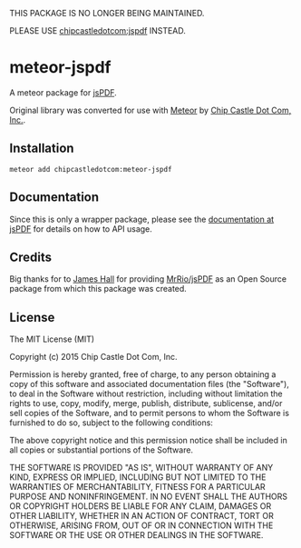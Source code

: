 THIS PACKAGE IS NO LONGER BEING MAINTAINED.

PLEASE USE
[chipcastledotcom:jspdf](https://atmospherejs.com/chipcastledotcom/jspdf)
INSTEAD.

# meteor-jspdf

A meteor package for [jsPDF](http://jspdf.com).

Original library was converted for use with [Meteor](http://meteor.com) by [Chip Castle Dot Com, Inc.](http://chipcastle.com).

## Installation

    meteor add chipcastledotcom:meteor-jspdf

## Documentation

Since this is only a wrapper package, please see the [documentation at jsPDF](http://jspdf.com) for details on how to API usage.

## Credits

Big thanks for to [James Hall](https://github.com/MrRio) for providing [MrRio/jsPDF](https://github.com/MrRio/jsPDF) as an Open Source package from which this package was created.

## License

The MIT License (MIT)

Copyright (c) 2015 Chip Castle Dot Com, Inc.

Permission is hereby granted, free of charge, to any person obtaining a copy
of this software and associated documentation files (the "Software"), to deal
in the Software without restriction, including without limitation the rights
to use, copy, modify, merge, publish, distribute, sublicense, and/or sell
copies of the Software, and to permit persons to whom the Software is
furnished to do so, subject to the following conditions:

The above copyright notice and this permission notice shall be included in all
copies or substantial portions of the Software.

THE SOFTWARE IS PROVIDED "AS IS", WITHOUT WARRANTY OF ANY KIND, EXPRESS OR
IMPLIED, INCLUDING BUT NOT LIMITED TO THE WARRANTIES OF MERCHANTABILITY,
FITNESS FOR A PARTICULAR PURPOSE AND NONINFRINGEMENT. IN NO EVENT SHALL THE
AUTHORS OR COPYRIGHT HOLDERS BE LIABLE FOR ANY CLAIM, DAMAGES OR OTHER
LIABILITY, WHETHER IN AN ACTION OF CONTRACT, TORT OR OTHERWISE, ARISING FROM,
OUT OF OR IN CONNECTION WITH THE SOFTWARE OR THE USE OR OTHER DEALINGS IN THE
SOFTWARE.
